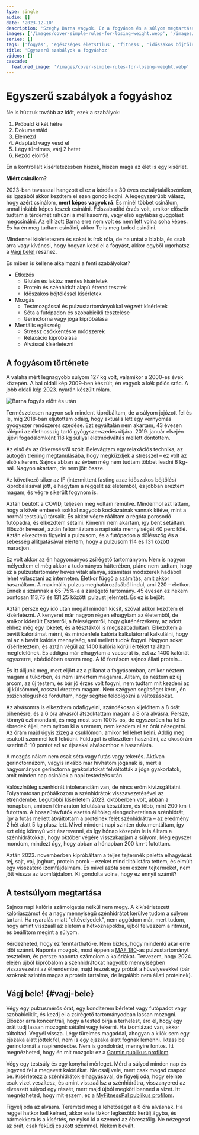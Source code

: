 ```yaml
---
type: single
audio: []
date: '2023-12-10'
description: 'Szeghy Barna vagyok. Ez a fogyásom és a súlyom megtartásának a története.'
images: ['/images/cover-simple-rules-for-losing-weight.webp', '/images/feature-barna-before-after.webp']
series: []
tags: ['fogyás', 'egészséges életstílus', 'fitness', 'időszakos böjtölés']
title: 'Egyszerű szabályok a fogyáshoz'
videos: []
cascade:
  featured_image: '/images/cover-simple-rules-for-losing-weight.webp'
---
```

# Egyszerű szabályok a fogyáshoz

Ne is húzzuk tovább az időt, ezek a szabályok:

1. Próbáld ki két hétre
2. Dokumentáld
3. Elemezd
4. Adaptáld vagy vesd el
5. Légy türelmes, várj 2 hetet
6. Kezdd elölről!

Én a kontrollált kísérletezésben hiszek, hiszen maga az élet is egy kísérlet.

**Miért csinálom?**

2023-ban tavasszal hangzott el ez a kérdés a 30 éves osztálytalálkozónkon, és igazából akkor kezdtem el ezen gondolkodni. A legegyszerűbb válasz, hogy azért csinálom, **mert képes vagyok rá**. És minél többet csinálom, annál inkább képes leszek csinálni. Felszabadító érzés volt, amikor először tudtam a térdemet ráhúzni a mellkasomra, vagy első egylábas guggolást megcsinálni. Az elhízott Barna erre nem volt és nem lett volna soha képes. És ha én meg tudtam csinálni, akkor Te is meg tudod csinálni.

Mindennel kísérletezem és sokat is írok róla, de ha untat a blabla, és csak arra vagy kíváncsi, hogy hogyan kezd el a fogyást, akkor egyből ugorhatsz a [Vágj bele!](#vagj-bele) részhez.

És miben is kellene alkalmazni a fenti szabályokat?

+ Étkezés
    * Glutén és laktóz mentes kísérletek
    * Protein és szénhidrát alapú étrend tesztek
    * Időszakos böjtöléssel kísérletek
+ Mozgás
    * Testmozgással és pulzustartományokkal végzett kísérletek
    * Séta a futópadon és szobabicikli tesztelése
    * Gerinctorna vagy jóga kipróbálása
+ Mentális egészség
    * Stressz csökkentésre módszerek
    * Relaxáció kipróbálása
    * Alvással kísérletezni

## A fogyásom története

A valaha mért legnagyobb súlyom 127 kg volt, valamikor a 2000-es évek közepén. A bal oldali kép 2009-ben készült, én vagyok a kék pólós srác. A jobb oldali kép 2023. nyarán készült rólam.

![Barna fogyás előtt és után](/images/feature-barna-before-after.webp)

Természetesen nagyon sok mindent kipróbáltam, de a súlyom jojózott fel és le, míg 2018-ban eljutottam odáig, hogy aktuális lett egy vérnyomás gyógyszer rendszeres szedése. Ezt egyáltalán nem akartam, 43 évesen rálépni az élethosszig tartó gyógyszerszedés útjára. 2019. január elsején újévi fogadalomként 118 kg súllyal életmódváltás mellett döntöttem.

Az első év az útkeresésről szólt. Belevágtam egy relaxációs technika, az autogén tréning megtanulásába, hogy megküzdjek a stresszel – ez volt az első sikerem. Sajnos abban az évben még nem tudtam többet leadni 6 kg-nál. Nagyon akartam, de nem jött össze.

Az következő siker az IF (intermittent fasting azaz időszakos böjtölés) kipróbálásával jött, elhagytam a reggelit az életemből, és jobban éreztem magam, és végre sikerült fogynom is.

Aztán beütött a COVID, teljesen meg voltam rémülve. Mindenhol azt láttam, hogy a kövér emberek sokkal nagyobb kockázatnak vannak kitéve, mint a normál testsúlyú társaik. És akkor végre ráálltam a régóta porosodó futópadra, és elkezdtem sétálni. Kimenni nem akartam, így bent sétáltam. Először keveset, aztán feltornáztam a napi séta mennyiségét 40 perc fölé. Aztán elkezdtem figyelni a pulzusom, és a futópadon a dőlésszög és a sebesség állítgatásával elértem, hogy a pulzusom 114 és 131 között maradjon.

Ez volt akkor az én hagyományos zsírégető tartományom. Nem is nagyon mélyedtem el még akkor a tudományos hátterében, pláne nem tudtam, hogy ez a pulzustartomány heves viták alanya, számítási módszerek hadából lehet választani az interneten. Életkor függő a számítás, amit akkor használtam. A maximális pulzus meghatározásából indul, ami 220 – életkor. Ennek a számnak a 65-75%-a a zsírégető tartomány. 45 évesen ez nekem pontosan 113,75 és 131,25 közötti pulzust jelentett. És ez is bejött.

Aztán persze egy idő után megáll minden kicsit, szóval akkor kezdtem el kísérletezni. A kenyeret már nagyon régen elhagytam az életemből, de amikor kiderült Eszterről, a feleségemről, hogy gluténérzékeny, az adott ehhez még egy löketet, és a tésztáktól is megszabadultam. Elkezdtem a bevitt kalóriámat mérni, és mindenféle kalória kalkulátorral kalkulálni, hogy mi az a bevitt kalória mennyiség, ami mellett tudok fogyni. Nagyon sokat kísérleteztem, és aztán végül az 1400 kalória körüli értéket találtam megfelelőnek. És addigra már elhagytam a vacsorát is, ezt az 1400 kalóriát egyszerre, ebédidőben eszem meg. A fő forrásom sajnos állati protein...

És itt álljunk meg, mert eljött az a pillanat a fogyásomban, amikor néztem magam a tükörben, és nem ismertem magamra. Álltam, és néztem az új arcom, az új testem, és bár jó érzés volt fogyni, nem tudtam mit kezdeni az új külsőmmel, rosszul éreztem magam. Nem szégyen segítséget kérni, én pszichológushoz fordultam, hogy segítse feldolgozni a változásokat.

Az alvásomra is elkezdtem odafigyelni, szándékosan kijelöltem a 8 órát pihenésre, és a 6 óra alvásról átszoktattam magam a 8 óra alvásra. Persze, könnyű ezt mondani, és még most sem 100%-os, de egyszerűen ha fel is ébredek éjjel, nem nyitom ki a szemem, nem kezdem el az órát nézegetni. Az órám majd úgyis zizeg a csuklómon, amikor fel lehet kelni. Addig meg csukott szemmel kell feküdni. Füldugót is elkezdtem használni, az okosórám szerint 8-10 pontot ad az éjszakai alvásomhoz a használata.

A mozgás nálam nem csak séta vagy futás vagy tekerés. Aktívan gerinctornázom, vagyis inkább már hívhatom jógának is, mert a hagyományos gerinctorna gyakorlatokat felváltották a jóga gyakorlatok, amit minden nap csinálok a napi testedzés után.

Valószínűleg szénhidrát intoleranciám van, de nincs erőm kivizsgáltatni. Folyamatosan próbálkozom a szénhidrátok visszavezetésével az étrendembe. Legutóbbi kísérletem 2023. októberben volt, abban a hónapban, amiben félmaraton lefutására készültem, és több, mint 200 km-t futottam. A hosszútávfutók esetén állítólag elengedhetetlen a szénhidrát, így a futás mellett átváltottam a proteinek felét szénhidrátra – az eredmény 2 hét alatt 5 kg plusz lett. Mivel mindent napi szinten dokumentáltam, így ezt elég könnyű volt észrevenni, és így hónap közepén le is álltam a szénhidrátokkal, hogy október végére visszakapjam a súlyom. Még egyszer mondom, mindezt úgy, hogy abban a hónapban 200 km-t futottam.

Aztán 2023. novemberben kipróbáltam a teljes tejtermék paletta elhagyását: tej, sajt, vaj, joghurt, protein porok – ezeket mind tiltólistára tettem, és elmúlt egy visszatérő izomfájdalmam. És mivel azóta sem eszem tejterméket, nem jött vissza az izomfájdalom. Ki gondolta volna, hogy ez ennyit számít?

## A testsúlyom megtartása

Sajnos napi kalória számolgatás nélkül nem megy. A kikísérletezett kalóriaszámot és a nagy mennyiségű szénhidrátot kerülve tudom a súlyom tartani. Ha nyaralás miatt "eltévelyedek", nem aggódom már, mert tudom, hogy amint visszaáll az életem a hétköznapokba, újból felveszem a ritmust, és beállítom megint a súlyom.

Kérdezheted, hogy ez fenntartható-e. Nem biztos, hogy mindenki akar erre időt szánni. Naponta mozgok, most éppen a [MAF 180](https://philmaffetone.com/method/)-as pulzustartományt tesztelem, és persze naponta számolom a kalóriákat. Tervezem, hogy 2024. elején újból kipróbálom a szénhidrátokat nagyobb mennyiségben visszavezetni az étrendembe, majd teszek egy próbát a hüvelyesekkel (bár azoknak szintén magas a protein tartalma, de legalább nem állati proteinek).

## Vágj bele! {#vagj-bele}

Végy egy pulzusmérős órát, egy konditerem bérletet vagy futópadot vagy szobabiciklit, és kezdj el a zsírégető tartományodban lassan mozogni. Először arra koncentrálj, hogy a tested bírja a terhelést, érd el, hogy egy órát tudj lassan mozogni: sétálni vagy tekerni. Ha izomlázad van, akkor túltoltad. Vegyél vissza. Légy türelmes magaddal, ahogyan a kilók sem egy éjszaka alatt jöttek fel, nem is egy éjszaka alatt fognak lemenni. Iktass be gerinctornát a napirendedbe. Nem is gondolnád, mennyire fontos. Itt megnézheted, hogy én mit mozgok: ez a [Garmin publikus profilom](https://connect.garmin.com/modern/profile/UnbrownGorger).

Végy egy testsúly és egy konyhai mérleget. Mérd a súlyod minden nap és jegyzed fel a megevett kalóriákat. Ne csalj vele, mert csak magad csapod be. Kísérletezz a szénhidrátok elhagyásával, de figyelj oda, hogy eleinte csak vizet veszítesz, és amint visszaállsz a szénhidrátra, visszanyered az elveszett súlyod egy részét, mert majd újból megköti benned a vizet. Itt megnézheted, hogy mit eszem, ez a [MyFitnessPal publikus profilom](https://www.myfitnesspal.com/profile/EnvaultRoll).

Figyelj oda az alvásra. Teremtsd meg a lehetőségét a 8 óra alvásnak. Ha reggel hatkor kell kelned, akkor este tízkor legkésőbb kerülj ágyba, és bármekkora is a kísértés, ne nyisd ki a szemed az ébresztőig. Ne nézegesd az órát, csak feküdj csukott szemmel. Nekem bevált.

